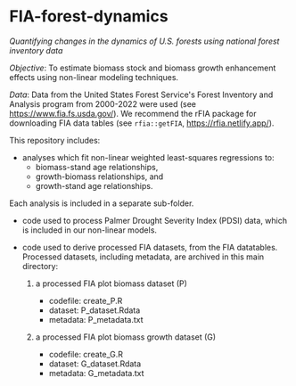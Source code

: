 # FIA-forest-dynamics

*Quantifying changes in the dynamics of U.S. forests using national forest inventory data*

*Objective*:  To estimate biomass stock and biomass growth enhancement effects using non-linear modeling techniques. 

*Data*:  Data from the United States Forest Service's Forest Inventory and Analysis program from 2000-2022 were used (see https://www.fia.fs.usda.gov/).
We recommend the rFIA package for downloading FIA data tables (see `rfia::getFIA`, https://rfia.netlify.app/).

This repository includes: 

* analyses which fit non-linear weighted least-squares regressions to: 
    - biomass-stand age relationships, 
    - growth-biomass relationships, and 
    - growth-stand age relationships.

Each analysis is included in a separate sub-folder.


* code used to process Palmer Drought Severity Index (PDSI) data, which is included in our non-linear models.
 
 
* code used to derive processed FIA datasets, from the FIA datatables.  Processed datasets, including metadata, are archived in this main directory:
    1.  a processed FIA plot biomass dataset (P)
        - codefile: create_P.R
        - dataset: P_dataset.Rdata
        - metadata: P_metadata.txt
    
    2.  a processed FIA plot biomass growth dataset (G)
        - codefile: create_G.R
        - dataset: G_dataset.Rdata
        - metadata: G_metadata.txt
